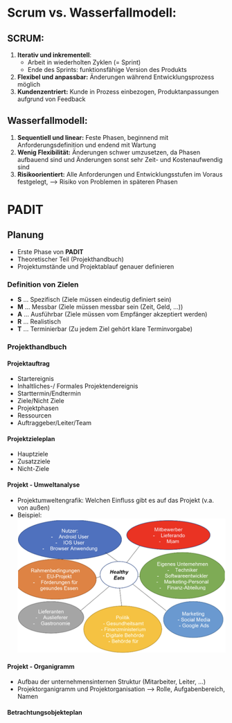 # Scrum vs. Wasserfallmodell:
## SCRUM:
1. **Iterativ und inkrementell**: 
   - Arbeit in wiederholten Zyklen (= Sprint)
   - Ende des Sprints: funktionsfähige Version des Produkts
2.  **Flexibel und anpassbar:**
Änderungen während Entwicklungsprozess möglich
3.  **Kundenzentriert:** Kunde in Prozess einbezogen, Produktanpassungen aufgrund von Feedback

## Wasserfallmodell:
1. **Sequentiell und linear:** Feste Phasen, beginnend mit Anforderungsdefinition und endend mit Wartung
2. **Wenig Flexibilität:** Änderungen schwer umzusetzen, da Phasen aufbauend sind und Änderungen sonst sehr Zeit- und Kostenaufwendig sind
3. **Risikoorientiert:** Alle Anforderungen und Entwicklungsstufen im Voraus festgelegt, --> Risiko von Problemen in späteren Phasen

# PADIT
## Planung
- Erste Phase von **PADIT**
- Theoretischer Teil (Projekthandbuch)
- Projektumstände und Projektablauf genauer definieren

### Definition von Zielen
- **S** ... Spezifisch (Ziele müssen eindeutig definiert sein)
- **M** ... Messbar (Ziele müssen messbar sein (Zeit, Geld, ...))
- **A** ... Ausführbar (Ziele müssen vom Empfänger akzeptiert werden)
- **R** ... Realistisch
- **T** ... Terminierbar (Zu jedem Ziel gehört klare Terminvorgabe)

### Projekthandbuch
#### Projektauftrag 
- Startereignis
- Inhaltliches-/ Formales Projektendereignis
- Starttermin/Endtermin
- Ziele/Nicht Ziele
- Projektphasen
- Ressourcen
- Auftraggeber/Leiter/Team
#### Projektzieleplan
- Hauptziele
- Zusatzziele
- Nicht-Ziele
#### Projekt - Umweltanalyse
- Projektumweltengrafik: Welchen Einfluss gibt es auf das Projekt (v.a. von außen)
- Beispiel:
![Projektumweltengrafik.png](..%2FZ_Images%2FProjektumweltengrafik.png)
#### Projekt - Organigramm
- Aufbau der unternehmensinternen Struktur (Mitarbeiter, Leiter, ...)
- Projektorganigramm und Projektorganisation --> Rolle, Aufgabenbereich, Namen
#### Betrachtungsobjekteplan
